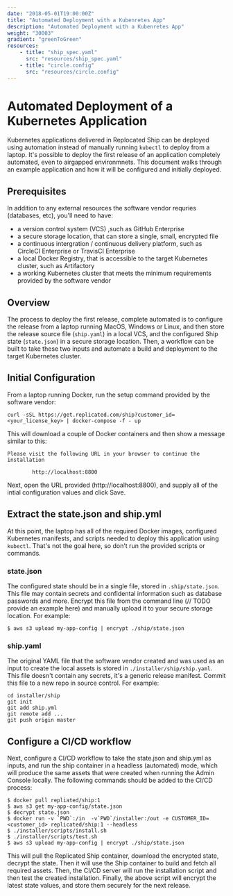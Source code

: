 ```yaml
---
date: "2018-05-01T19:00:00Z"
title: "Automated Deployment with a Kubenretes App"
description: "Automated Deployment with a Kubenretes App"
weight: "30003"
gradient: "greenToGreen"
resources: 
    - title: "ship_spec.yaml"
      src: "resources/ship_spec.yaml"
    - title: "circle.config"
      src: "resources/circle.config"
---
```



# Automated Deployment of a Kubernetes Application

Kubernetes applications delivered in Replocated Ship can be deployed using automation instead of manually running `kubectl` to deploy from a laptop. It's possible to deploy the first release of an application completely automated, even to airgapped environmnets. This document walks through an example application and how it will be configured and initially deployed.

## Prerequisites

In addition to any external resources the software vendor requries (databases, etc), you'll need to have:

- a version control system (VCS) ,such as GitHub Enterprise
- a secure storage location, that can store a single, small, encrypted file
- a continuous intergration / continuous delivery platform, such as CircleCI Enterprise or TravisCI Enterprise
- a local Docker Registry, that is accessible to the target Kubernetes cluster, such as Artifactory
- a working Kubernetes cluster that meets the minimum requirements provided by the software vendor

## Overview

The process to deploy the first release, complete automated is to configure the release from a laptop running MacOS, Windows or Linux, and then store the release source file (`ship.yaml`) in a local VCS, and the configured Ship state (`state.json`) in a secure storage location. Then, a workflow can be built to take these two inputs and automate a build and deployment to the target Kubernetes cluster.

## Initial Configuration

From a laptop running Docker, run the setup command provided by the software vendor:

```shell
curl -sSL https://get.replicated.com/ship?customer_id=<your_license_key> | docker-compose -f - up
```

This will download a couple of Docker containers and then show a message similar to this:

```shell
Please visit the following URL in your browser to continue the installation

        http://localhost:8800

```

Next, open the URL provided (http://localhost:8800), and supply all of the intial configuration values and click Save.

## Extract the state.json and ship.yml

At this point, the laptop has all of the required Docker images, configured Kubernetes manifests, and scripts needed to deploy this application using `kubectl`. That's not the goal here, so don't run the provided scripts or commands.

### state.json

The configured state should be in a single file, stored in `.ship/state.json`. This file may contain secrets and confidental information such as database passwords and more. Encrypt this file from the command line (// TODO provide an example here) and manually upload it to your secure storage location. For example:

```shell
$ aws s3 upload my-app-config | encrypt ./ship/state.json
```

### ship.yaml

The original YAML file that the software vendor created and was used as an input to create the local assets is stored in `./installer/ship/ship.yaml`. This file doesn't contain any secrets, it's a generic release manifest. Commit this file to a new repo in source control. For example:

```shell
cd installer/ship
git init
git add ship.yml
git remote add ...
git push origin master
```

## Configure a CI/CD workflow

Next, configure a CI/CD workflow to take the state.json and ship.yml as inputs, and run the ship container in a headless (automated) mode, which will produce the same assets that were created when running the Admin Console locally. The following commands should be added to the CI/CD process:

```shell
$ docker pull repliated/ship:1
$ aws s3 get my-app-config/state.json
$ decrypt state.json
$ docker run -v `PWD`:/in  -v`PWD`/installer:/out -e CUSTOMER_ID=<customer_id> replicated/ship:1 --headless
$ ./installer/scripts/install.sh
$ ./installer/scripts/test.sh
$ aws s3 upload my-app-config | encrypt ./ship/state.json
```

This will pull the Replicated Ship container, download the encrypted state, decrypt the state. Then it will use the Ship container to build and fetch all required assets. Then, the CI/CD server will run the installation script and then test the created installation. Finally, the above script will encrypt the latest state values, and store them securely for the next release.

